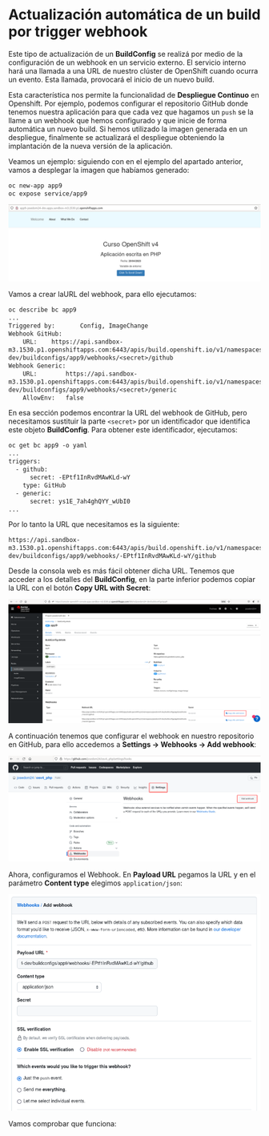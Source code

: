 # Actualización automática de un build por trigger webhook

Este tipo de actualización de un **BuildConfig** se realizá por medio de la configuración de un webhook en un servicio externo. El servicio interno hará una llamada a una URL de nuestro clúster de OpenShift cuando ocurra un evento. Esta llamada, provocará el inicio de un nuevo build.

Esta característica nos permite la funcionalidad de **Despliegue Continuo** en Openshift. Por ejemplo, podemos configurar el repositorio GitHub donde tenemos nuestra aplicación para que cada vez que hagamos un `push` se la llame a un webhook que hemos configurado y que inicie de forma automática un nuevo build. Si hemos utilizado la imagen generada en un despliegue, finalmente se actualizará el despliegue obteniendo la implantación de la nueva versión de la aplicación.

Veamos un ejemplo: siguiendo con en el ejemplo del apartado anterior, vamos a desplegar la imagen que habíamos generado:

    oc new-app app9
    oc expose service/app9

![app9](img/app9-1.png)

Vamos a crear laURL del webhook, para ello ejecutamos:

    oc describe bc app9
    ...
    Triggered by:		Config, ImageChange
    Webhook GitHub:
    	URL:	https://api.sandbox-m3.1530.p1.openshiftapps.com:6443/apis/build.openshift.io/v1/namespaces/josedom24-dev/buildconfigs/app9/webhooks/<secret>/github
    Webhook Generic:
    	URL:		https://api.sandbox-m3.1530.p1.openshiftapps.com:6443/apis/build.openshift.io/v1/namespaces/josedom24-dev/buildconfigs/app9/webhooks/<secret>/generic
    	AllowEnv:	false

En esa sección podemos encontrar la URL del webhook de GitHub, pero necesitamos sustituir la parte `<secret>` por un identificador que identifica este objeto **BuildConfig**. Para obtener este identificador, ejecutamos:

    oc get bc app9 -o yaml
    ...
    triggers:
      - github:
          secret: -EPtf1InRvdMAwKLd-wY
        type: GitHub
      - generic:
          secret: ys1E_7ah4ghQYY_wUbI0
    ...

Por lo tanto la URL que necesitamos es la siguiente:

    https://api.sandbox-m3.1530.p1.openshiftapps.com:6443/apis/build.openshift.io/v1/namespaces/josedom24-dev/buildconfigs/app9/webhooks/-EPtf1InRvdMAwKLd-wY/github

Desde la consola web es más fácil obtener dicha URL. Tenemos que acceder a los detalles del **BuildConfig**, en la parte inferior podemos copiar la URL con el botón **Copy URL with Secret**:

![app9](img/app9-2.png)

A continuación tenemos que configurar el webhook en nuestro repositorio en GitHub, para ello accedemos a **Settings -> Webhooks -> Add webhook**:

![app9](img/app9-3.png)

Ahora, configuramos el Webhook. En **Payload URL** pegamos la URL y en el parámetro **Content type** elegimos `application/json`:

![app9](img/app9-4.png)

Vamos comprobar que funciona:



